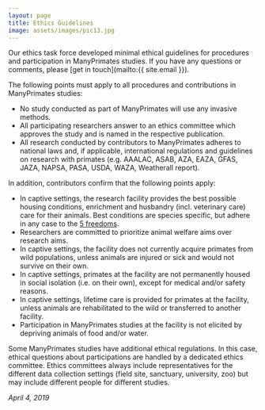 ```yaml
---
layout: page
title: Ethics Guidelines
image: assets/images/pic13.jpg
---
```


Our ethics task force developed minimal ethical guidelines for procedures and participation in ManyPrimates studies. If you have any questions or comments, please [get in touch](mailto:{{ site.email }}).

The following points must apply to all procedures and contributions in ManyPrimates studies:

- No study conducted as part of ManyPrimates will use any invasive methods.
- All participating researchers answer to an ethics committee which approves the study and is named in the respective publication. 
- All research conducted by contributors to ManyPrimates adheres to national laws and, if applicable, international regulations and guidelines on research with primates (e.g. AAALAC, ASAB, AZA, EAZA, GFAS, JAZA, NAPSA, PASA, USDA, WAZA, Weatherall report). 

In addition, contributors confirm that the following points apply:
 
- In captive settings, the research facility provides the best possible housing conditions, enrichment and husbandry (incl. veterinary care) care for their animals. Best conditions are species specific, but adhere in any case to the [5 freedoms](https://en.wikipedia.org/wiki/Five_freedoms).
- Researchers are committed to prioritize animal welfare aims over research aims.
- In captive settings, the facility does not currently acquire primates from wild populations, unless animals are injured or sick and would not survive on their own.
- In captive settings, primates at the facility are not permanently housed in social isolation (i.e. on their own), except for medical and/or safety reasons.
- In captive settings, lifetime care is provided for primates at the facility, unless animals are rehabilitated to the wild or transferred to another facility.
- Participation in ManyPrimates studies at the facility is not elicited by depriving animals of food and/or water.

Some ManyPrimates studies have additional ethical regulations. In this case, ethical questions about participations are handled by a dedicated ethics committee. Ethics committees always include representatives for the different data collection settings (field site, sanctuary, university, zoo) but may include different people for different studies.   

*April 4, 2019*